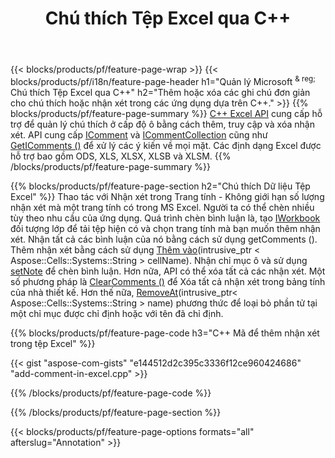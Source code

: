 ﻿---
title: Chú thích Tệp Excel qua C++
url: /vi/cpp/annotation/
description: Thêm hoặc xóa nhận xét chú thích dữ liệu của bảng tính Excel và OpenOffice với thư viện C++.
---
{{< blocks/products/pf/feature-page-wrap >}}
{{< blocks/products/pf/i18n/feature-page-header h1="Quản lý Microsoft <sup> & reg; </sup> Chú thích Tệp Excel qua C++" h2="Thêm hoặc xóa các ghi chú đơn giản cho chú thích hoặc nhận xét trong các ứng dụng dựa trên C++." >}}
{{% blocks/products/pf/feature-page-summary %}}
[C++ Excel API](/cells/cpp/) cung cấp hỗ trợ để quản lý chú thích ở cấp độ ô bằng cách thêm, truy cập và xóa nhận xét. API cung cấp [IComment](https://reference.aspose.com/cells/cpp/class/aspose.cells.i_comment) và [ICommentCollection](https://reference.aspose.com/cells/cpp/class/aspose.cells.i_comment_collection) cũng như [GetIComments ()](https://reference.aspose.com/cells/cpp/class/aspose.cells.i_worksheet#ae7cce5f85b7b25a1e5c58df1b613ca5a) để xử lý các ý kiến về mọi mặt. Các định dạng Excel được hỗ trợ bao gồm ODS, XLS, XLSX, XLSB và XLSM.
{{% /blocks/products/pf/feature-page-summary %}}

{{% blocks/products/pf/feature-page-section h2="Chú thích Dữ liệu Tệp Excel" %}}
Thao tác với Nhận xét trong Trang tính - Không giới hạn số lượng nhận xét mà một trang tính có trong MS Excel. Người ta có thể chèn nhiều tùy theo nhu cầu của ứng dụng. Quá trình chèn bình luận là, tạo [IWorkbook](https://reference.aspose.com/cells/cpp/class/aspose.cells.i_workbook) đối tượng lớp để tải tệp hiện có và chọn trang tính mà bạn muốn thêm nhận xét. Nhận tất cả các bình luận của nó bằng cách sử dụng getComments (). Thêm nhận xét bằng cách sử dụng [Thêm vào](https://reference.aspose.com/cells/cpp/class/aspose.cells.i_comment_collection#a3f014415e292fa15c6220e9727dad384)(intrusive_ptr < Aspose::Cells::Systems::String > cellName). Nhận chỉ mục ô và sử dụng [setNote](https://reference.aspose.com/cells/cpp/com.aspose.cells/comment#Note) để chèn bình luận. Hơn nữa, API có thể xóa tất cả các nhận xét. Một số phương pháp là [ClearComments ()](https://reference.aspose.com/cells/cpp/class/aspose.cells.i_worksheet#ad4e0ea291ae60fc1b5d815e520edc6c3) để Xóa tất cả nhận xét trong bảng tính của nhà thiết kế. Hơn thế nữa, [RemoveAt](https://reference.aspose.com/cells/cpp/class/aspose.cells.i_worksheet_collection#addabcc7d7d76874694018fb3ba37b72c)(intrusive_ptr< Aspose::Cells::Systems::String > name) phương thức để loại bỏ phần tử tại một chỉ mục được chỉ định hoặc với tên đã chỉ định.

{{% blocks/products/pf/feature-page-code h3="C++ Mã để thêm nhận xét trong tệp Excel" %}}

{{< gist "aspose-com-gists" "e144512d2c395c3336f12ce960424686" "add-comment-in-excel.cpp" >}}

{{% /blocks/products/pf/feature-page-code %}}

{{% /blocks/products/pf/feature-page-section %}}

{{< blocks/products/pf/feature-page-options formats="all" afterslug="Annotation" >}}